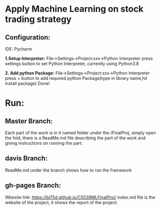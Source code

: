 ﻿# Apply Machine Learning on stock trading strategy

## Configuration:

IDE: Pycharm

**1.Setup Interpreter:**
    File->Settings->Project:xxx->Python Interpreter
    press settings button to set Python Interpreter, currently using Python3.8
    
**2. Add python Package:**
    File->Settings->Project:xxx->Python Interpreter
    press + button to add required python Package(type in library name,hit install package)
    Done!

# Run:
## Master Branch:
Each part of the work is in it named folder under the /FinalProj, simply open the fold, there is a ReadMe.md file describing the part of the work and giving instructions on running the part.
## davis Branch:
ReadMe.md under the branch shows how to run the framework

## gh-pages Branch:
Wbesite link: https://bl75d.github.io/CS539MLFinalProj/
index.md file is the website of the project, it shows the report of the project.



 



 


